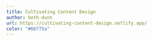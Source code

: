 ```yaml
---
title: Cultivating Content Design
author: beth-dunn
url: https://cultivating-content-design.netlify.app/
color: "#66775a"
---
```

